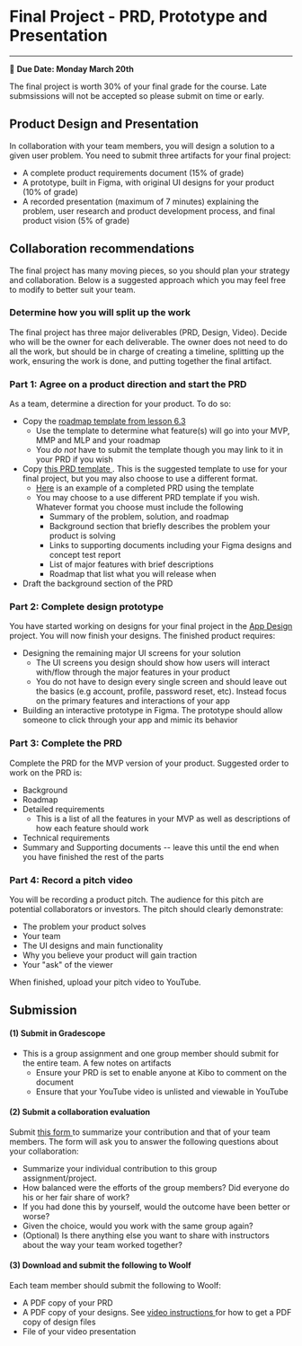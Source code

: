 # Final Project - PRD, Prototype and Presentation
-----
<aside>
  
  📝 **Due Date: Monday March 20th**
 
</aside>

The final project is worth 30% of your final grade for the course. Late submsissions will not be accepted so please submit on time or early. 

## Product Design and Presentation

In collaboration with your team members, you will design a solution to a given user problem.  You need to submit three artifacts for your final project:

- A complete product requirements document (15% of grade)
- A prototype, built in Figma, with original UI designs for your product (10% of grade)
- A recorded presentation (maximum of 7 minutes) explaining the problem, user research and product development process, and final product vision (5% of grade)

## Collaboration recommendations
The final project has many moving pieces, so you should plan your strategy and collaboration. Below is a suggested approach which you may feel free to modify to better suit your team. 

### Determine how you will split up the work 
The final project has three major deliverables (PRD, Design, Video). Decide who will be the owner for each deliverable. The owner does not need to do all the work, but should be in charge of creating a timeline, splitting up the work, ensuring the work is done, and putting together the final artifact. 

### Part 1: Agree on a product direction and start the PRD
As a team, determine a direction for your product. To do so:

- Copy the <a href="https://docs.google.com/presentation/d/1e8IXhSMGBr-EMdVvuHOlX6qfgNINvby5_FRDNIMQmZg/edit" target="_blank"> roadmap template from lesson 6.3 </a>
  - Use the template to determine what feature(s) will go into your MVP, MMP and MLP and your roadmap
  - You *do not* have to submit the template though you may link to it in your PRD if you wish
- Copy <a href="https://docs.google.com/document/d/1uYfwNyXAwu-8-uIQaEGmtt6ZkiztkaaCxHe_XUpPu5U/edit?usp=sharing" target="_blank">this PRD template </a> . This is the suggested template to use for your final project, but you may also choose to use a different format. 
  - <a href="https://docs.google.com/document/d/1Jn-LthvbfhhXjgFwmBImNeozgXrjalPM28sg7UYhGOo/edit?usp=sharing" target="_blank">Here</a> is an example of a completed PRD using the template 
  - You may choose to a use different PRD template if you wish. Whatever format you choose must include the following
    - Summary of the problem, solution, and roadmap
    - Background section that briefly describes the problem your product is solving
    - Links to supporting documents including your Figma designs and concept test report
    - List of major features with brief descriptions
    - Roadmap that list what you will release when
- Draft the background section of the PRD 

### Part 2: Complete design prototype
You have started working on designs for your final project in the [App Design](/app-designs) project. You will now finish your designs. The finished product requires:
- Designing the remaining major UI screens for your solution 
  - The UI screens you design should show how users will interact with/flow through the major features in your product
  - You do not have to design every single screen and should leave out the basics (e.g account, profile, password reset, etc). Instead focus on the primary features and interactions of your app 
- Building an interactive prototype in Figma. The prototype should allow someone to click through your app and mimic its behavior

### Part 3: Complete the PRD 
Complete the PRD for the MVP version of your product. Suggested order to work on the PRD is:
- Background 
- Roadmap
- Detailed requirements 
  - This is a list of all the features in your MVP as well as descriptions of how each feature should work
- Technical requirements
- Summary and Supporting documents -- leave this until the end when you have finished the rest of the parts

### Part 4: Record a pitch video
You will be recording a product pitch. The audience for this pitch are potential collaborators or investors. The pitch should clearly demonstrate:
- The problem your product solves
- Your team
- The UI designs and main functionality
- Why you believe your product will gain traction
- Your "ask" of the viewer 

When finished, upload your pitch video to YouTube. 

## Submission

#### (1) Submit in Gradescope
- This is a group assignment and one group member should submit for the entire team. A few notes on artifacts
  - Ensure your PRD is set to enable anyone at Kibo to comment on the document 
  - Ensure that your YouTube video is unlisted and viewable in YouTube

#### (2) Submit a collaboration evaluation
Submit <a href="https://forms.gle/QcYXFq5SysjjaH3RA" target="_blank"> this form </a>to summarize your contribution and that of your team members. The form will ask you to answer the following questions about your collaboration:
 -  Summarize your individual contribution to this group assignment/project.
 -  How balanced were the efforts of the group members? Did everyone do his or her fair share of work?
-  If you had done this by yourself, would the outcome have been better or worse?
-  Given the choice, would you work with the same group again?
 -  (Optional) Is there anything else you want to share with instructors about the way your team worked together?

#### (3) Download and submit the following to Woolf
Each team member should submit the following to Woolf:
- A PDF copy of your PRD
- A PDF copy of your designs. See <a href="https://www.youtube.com/watch?v=DTk28NTGdkU" target="_blank"> video instructions </a> for how to get a PDF copy of design files
- File of your video presentation







